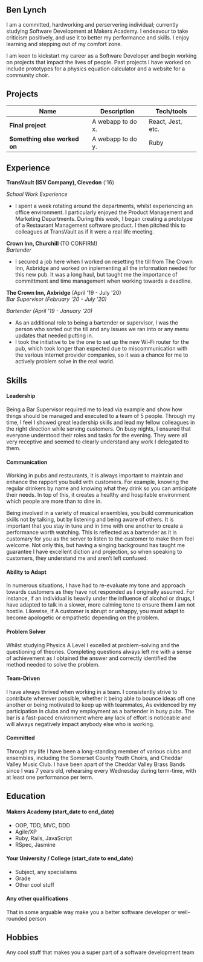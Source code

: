 ## Ben Lynch

I am a committed, hardworking and perservering individual; currently studying Software Development at Makers Academy. I endeavour to take criticism positively, and use it to better my performance and skills. I enjoy learning and stepping out of my comfort zone. 

I am keen to kickstart my career as a Software Developer and begin working on projects that impact the lives of people. Past projects I have worked on include prototypes for a physics equation calculator and a website for a community choir.

## Projects

| Name                         | Description       | Tech/tools        |
| ---------------------------- | ----------------- | ----------------- |
| **Final project**            | A webapp to do x. | React, Jest, etc. |
| **Something else worked on** | A webapp to do y. | Ruby              |

## Experience

**TransVault (ISV Company), Clevedon** ('16)

_School Work Experience_

- I spent a week rotating around the departments, whilst experiencing an office environment. I particularly enjoyed the Product Management and Marketing Departments. During this week, I began creating a prototype of a Restaurant Management software product. I then pitched this to colleagues at TransVault as if it were a real life meeting.

**Crown Inn, Churchill** (TO CONFIRM)  
_Bartender_

- I secured a job here when I worked on resetting the till from The Crown Inn, Axbridge and worked on inplementing all the information needed for this new pub. It was a long haul, but taught me the importance of committment and time management when working towards a deadline.

**The Crown Inn, Axbridge** (April '19 - July '20)  
_Bar Supervisor (February '20 - July '20)_

_Bartender (April '19 - January '20)_

- As an additional role to being a bartender or supervisor, I was the person who sorted out the till and any issues we ran into or any menu updates that needed putting in.
- I took the initiative to be the one to set up the new Wi-Fi router for the pub, which took longer than expected due to miscommunication with the various internet provider companies, so it was a chance for me to actively problem solve in the real world.

## Skills


#### Leadership

Being a Bar Supervisor required me to lead via example and show how things should be managed and executed to a team of 5 people. Through my time, I feel I showed great leadership skills and lead my fellow colleagues in the right direction while serving customers. On busy nights, I ensured that everyone understood their roles and tasks for the evening. They were all very receptive and seemed to clearly understand any work I delegated to them.


#### Communication

Working in pubs and restaurants, it is always important to maintain and enhance the rapport you build with customers. For example, knowing the regular drinkers by name and knowing what they drink so you can anticipate their needs. In top of this, it creates a healthy and hospitable environment which people are more than to dine in.

Being involved in a variety of musical ensembles, you build communication skills not by talking, but by listening and being aware of others. It is important that you stay in tune and in time with one another to create a performance worth watching. This is reflected as a bartender as it is customary for you as the server to listen to the customer to make them feel welcome. Not only this, but having a singing background has taught me guarantee I have excellent diction and projection, so when speaking to customers, they understand me and aren’t left confused.


#### Ability to Adapt

In numerous situations, I have had to re-evaluate my tone and approach towards customers as they have not responded as I originally assumed. For instance, if an individual is heavily under the influence of alcohol or drugs, I have adapted to talk in a slower, more calming tone to ensure them I am not hostile. Likewise, if A customer is abrupt or unhappy, you must adapt to become apologetic or empathetic depending on the problem.


#### Problem Solver

Whilst studying Physics A Level I excelled at problem-solving and the questioning of theories. Completing questions always left me with a sense of achievement as I obtained the answer and correctly identified the method needed to solve the problem.

#### Team-Driven

I have always thrived when working in a team. I consistently strive to contribute wherever possible, whether it being able to bounce ideas off one another or being motivated to keep up with teammates, As evidenced by my participation in clubs and my employment as a bartender in busy pubs. The bar is a fast-paced environment where any lack of effort is noticeable and will always negatively impact anybody else who is working.

#### Committed

Through my life I have been a long-standing member of various clubs and ensembles, including the Somerset County Youth Choirs, and Cheddar Valley Music Club. I have been apart of the Cheddar Valley Brass Bands since I was 7 years old, rehearsing every Wednesday during term-time, with at least one performance per term.




## Education

#### Makers Academy (start_date to end_date)

- OOP, TDD, MVC, DDD
- Agile/XP
- Ruby, Rails, JavaScript
- RSpec, Jasmine

#### Your University / College (start_date to end_date)

- Subject, any specialisms
- Grade
- Other cool stuff

#### Any other qualifications

That in some arguable way make you a better software developer or well-rounded person

## Hobbies

Any cool stuff that makes you a super part of a software development team
